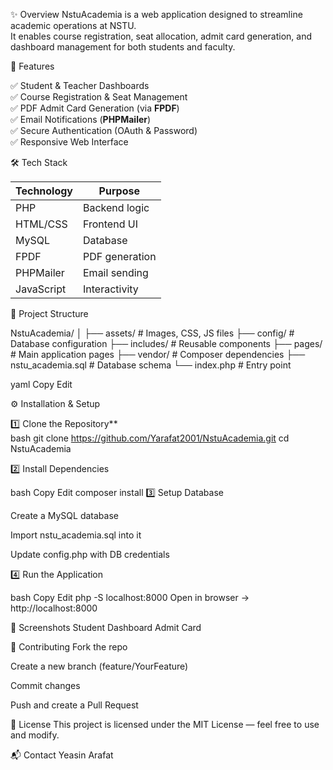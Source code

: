 ✨ Overview
NstuAcademia is a web application designed to streamline academic operations at NSTU.  
It enables course registration, seat allocation, admit card generation, and dashboard management for both students and faculty.

🚀 Features

✅ Student & Teacher Dashboards  
✅ Course Registration & Seat Management  
✅ PDF Admit Card Generation (via **FPDF**)  
✅ Email Notifications (**PHPMailer**)  
✅ Secure Authentication (OAuth & Password)  
✅ Responsive Web Interface  

🛠️ Tech Stack

| Technology      | Purpose                       |
|-----------------|--------------------------------|
| PHP         | Backend logic                 |
| HTML/CSS    | Frontend UI                   |
| MySQL       | Database                      |
| FPDF        | PDF generation                |
| PHPMailer   | Email sending                  |
| JavaScript  | Interactivity                  |

📂 Project Structure

NstuAcademia/
│
├── assets/ # Images, CSS, JS files
├── config/ # Database configuration
├── includes/ # Reusable components
├── pages/ # Main application pages
├── vendor/ # Composer dependencies
├── nstu_academia.sql # Database schema
└── index.php # Entry point

yaml
Copy
Edit

 ⚙️ Installation & Setup

1️⃣ Clone the Repository**  
bash
git clone https://github.com/Yarafat2001/NstuAcademia.git
cd NstuAcademia

2️⃣ Install Dependencies

bash
Copy
Edit
composer install
3️⃣ Setup Database

Create a MySQL database

Import nstu_academia.sql into it

Update config.php with DB credentials

4️⃣ Run the Application

bash
Copy
Edit
php -S localhost:8000
Open in browser → http://localhost:8000

📸 Screenshots
Student Dashboard	Admit Card

🤝 Contributing
Fork the repo

Create a new branch (feature/YourFeature)

Commit changes

Push and create a Pull Request

📜 License
This project is licensed under the MIT License — feel free to use and modify.

📬 Contact
Yeasin Arafat


